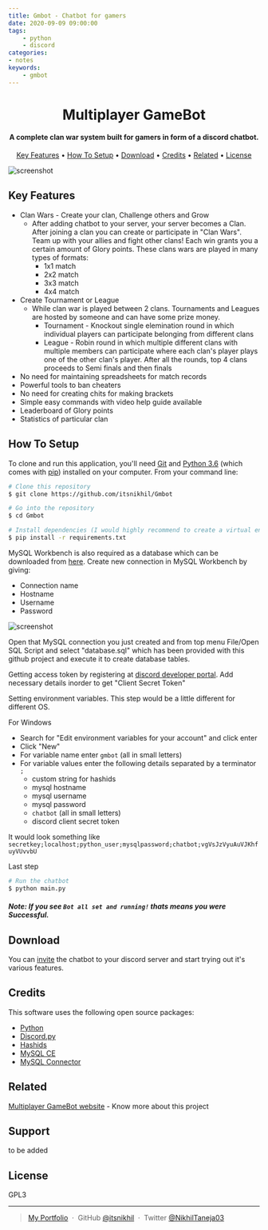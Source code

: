 ```yaml
---
title: Gmbot - Chatbot for gamers
date: 2020-09-09 09:00:00
tags:
    - python
    - discord
categories:
- notes
keywords:
    - gmbot
---
```


<h1 align="center">
  Multiplayer GameBot
</h1>

<h4 align="center">A complete clan war system built for gamers in form of a discord chatbot.</h4>

<p align="center">
  <a href="#key-features">Key Features</a> •
  <a href="#how-to-setup">How To Setup</a> •
  <a href="#download">Download</a> •
  <a href="#credits">Credits</a> •
  <a href="#related">Related</a> •
  <a href="#license">License</a>
</p>

![screenshot](https://lh3.googleusercontent.com/PTsJnA-PoSgK4woMAs9XLs56x4U7CT5yKQX_1loKbdXTv-plD7zfa9P-MqS3GQJOf75wS5AYalSxh2gU4DhqWLNVs56jfAoBCKhiKLI1WVjkaaWc9h-js9NGX8IjoWKFaO61CKPByUg=w800)

## Key Features

* Clan Wars - Create your clan, Challenge others and Grow
  - After adding chatbot to your server, your server becomes a Clan. After joining a clan you can create or participate in "Clan Wars". Team up with your allies and fight other clans! Each win grants you a certain amount of Glory points. These clans wars are played in many types of formats:
    * 1x1 match
    * 2x2 match
    * 3x3 match
    * 4x4 match
* Create Tournament or League
  - While clan war is played between 2 clans. Tournaments and Leagues are hosted by someone and can have some prize money.
    * Tournament - Knockout single elemination round in which individual players can participate belonging from different clans
    * League - Robin round in which multiple different clans with multiple members can participate where each clan's player plays one of the other clan's player. After all the rounds, top 4 clans proceeds to Semi finals and then finals  
* No need for maintaining spreadsheets for match records
* Powerful tools to ban cheaters
* No need for creating chits for making brackets
* Simple easy commands with video help guide available
* Leaderboard of Glory points
* Statistics of particular clan

## How To Setup

To clone and run this application, you'll need [Git](https://git-scm.com) and [Python 3.6](https://www.python.org/downloads/release/python-368/) (which comes with [pip](https://pip.pypa.io/en/stable/)) installed on your computer. From your command line:

```bash
# Clone this repository
$ git clone https://github.com/itsnikhil/Gmbot

# Go into the repository
$ cd Gmbot

# Install dependencies (I would highly recommend to create a virtual enivronment (https://docs.python.org/3/tutorial/venv.html))
$ pip install -r requirements.txt
```
MySQL Workbench is also required as a database which can be downloaded from [here](https://dev.mysql.com/downloads/workbench/).
Create new connection in MySQL Workbench by giving:
* Connection name
* Hostname
* Username
* Password

![screenshot](https://lh3.googleusercontent.com/RovhbqG4LsFp4QwKELjZPa3wDe-u4k1wcAbtOarVrl5CrZlVWtSYGLikq8hwxytm0erHZfDh39dD_8FesMZirJTSzrg34rxLEVtENEx35Vg1GUFzhlWpVKrI3QMX_brrgRVQa98hr2c=w800)

Open that MySQL connection you just created and from top menu File/Open SQL Script and select "database.sql" which has been provided with this github project and execute it to create database tables.

Getting access token by registering at [discord developer portal](https://discordapp.com/developers/applications/). Add necessary details inorder to get "Client Secret Token"

Setting environment variables. This step would be a little different for different OS.

For Windows
 - Search for "Edit environment variables for your account" and click enter
 - Click "New"
 - For variable name enter ```gmbot``` (all in small letters)
 - For variable values enter the following details separated by a terminator ```;```
     - custom string for hashids
     - mysql hostname
     - mysql username
     - mysql password
     - ```chatbot``` (all in small letters)
     - discord client secret token
 
 It would look something like ```secretkey;localhost;python_user;mysqlpassword;chatbot;vgVsJzVyuAuVJKhfuyVUvvbU```

Last step
```bash
# Run the chatbot
$ python main.py
```

##### Note: If you see ```Bot all set and running!``` thats means you were Successful.


## Download

You can [invite](https://discordapp.com/oauth2/authorize?client_id=561953380059316225&permissions=8&scope=bot) the chatbot to your discord server and start trying out it's various features.

## Credits

This software uses the following open source packages:

- [Python](https://www.python.org/)
- [Discord.py](https://pypi.org/project/discord.py/)
- [Hashids](https://pypi.org/project/hashids/)
- [MySQL CE](https://www.mysql.com/products/community/)
- [MySQL Connector](https://pypi.org/project/mysql-connector-python/)

## Related

[Multiplayer GameBot website](/) - Know more about this project

## Support

to be added

## License

GPL3

---

> [My Portfolio](https://itsnikhil.pythonanywhere.com) &nbsp;&middot;&nbsp;
> GitHub [@itsnikhil](https://github.com/itsnikhil) &nbsp;&middot;&nbsp;
> Twitter [@NikhilTaneja03](https://twitter.com/NikhilTaneja03/)
